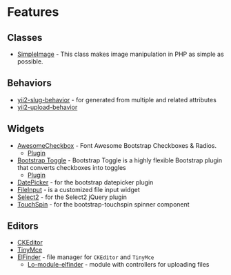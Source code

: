 # Features

## Classes
- [SimpleImage](https://github.com/claviska/SimpleImage) - This class makes image manipulation in PHP as simple as possible.

## Behaviors
- [yii2-slug-behavior](https://github.com/zelenin/yii2-slug-behavior) - for generated from multiple and related attributes
- [yii2-upload-behavior](https://github.com/mohorev/yii2-upload-behavior)

## Widgets
- [AwesomeCheckbox](https://github.com/loveorigami/lo-core/tree/master/src/widgets/awcheckbox) - Font Awesome Bootstrap Checkboxes & Radios. 
    - [Plugin](https://github.com/flatlogic/awesome-bootstrap-checkbox)
- [Bootstrap Toggle](https://github.com/loveorigami/yii2-bootstrap-toggle) - Bootstrap Toggle is a highly flexible Bootstrap plugin that converts checkboxes into toggles
    - [Plugin](https://github.com/minhur/bootstrap-toggle)
- [DatePicker](https://github.com/kartik-v/yii2-widget-datepicker) -  for the bootstrap datepicker plugin
- [FileInput](https://github.com/kartik-v/yii2-widget-fileinput) -  is a customized file input widget
- [Select2](https://github.com/kartik-v/yii2-widget-select2) - for the Select2 jQuery plugin
- [TouchSpin](https://github.com/kartik-v/yii2-widget-touchspin) - for the bootstrap-touchspin spinner component

## Editors
- [CKEditor](https://github.com/loveorigami/yii2-ckeditor)
- [TinyMce](https://gitlab.com/NecroMan/yii2-tinymce/tree/master)
- [ElFinder](https://gitlab.com/NecroMan/yii2-tinymce/tree/master) - file manager for ```CKEditor``` and ```TinyMce```
    - [Lo-module-elfinder](https://github.com/loveorigami/lo-module-elfinder) - module with controllers for uploading files



